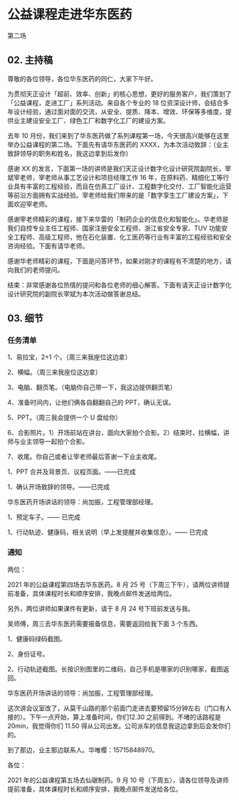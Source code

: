 # 公益课程走进华东医药

第二场

## 02. 主持稿

尊敬的各位领导，各位华东医药的同仁，大家下午好。

为贯彻天正设计「超前、效率、创新」的核心思想，更好的服务客户，我们策划了「公益课程，走进工厂」系列活动。来自各个专业的 18 位资深设计师，会结合多年设计经验，通过面对面的交流，从安全、提质、降本、增效、环保等多维度，提供业主建设安全工厂、绿色工厂和数字化工厂的建设方案。

去年 10 月份，我们来到了华东医药做了系列课程第一场，今天很高兴能够在这里举办公益课程的第二场。下面先有请华东医药的 XXXX，为本次活动致辞：（业主致辞领导的职务和姓名，我这边拿到后发你）

感谢 XX 的发言，下面第一场的讲师是我们天正设计数字化设计研究院副院长，宰斌宰老师，宰老师从事工艺设计和项目经理工作 16 年，在原料药、精细化工等行业具有丰富的工程经验，而且在仿真工厂设计、工程数字化交付、工厂智能化运营等前沿方面拥有实战经验。宰老师给我们带来的是「数字孪生工厂建设方案」，下面欢迎宰老师。

感谢宰老师精彩的课程，接下来华雷的「制药企业的信息化和智能化」。华老师是我们自控专业主任工程师、国家注册安全工程师、浙江省安全专家、TUV 功能安全工程师、高级工程师，他在石化装置、化工医药等行业有丰富的工程经验和安全咨询经验。下面有请华老师。

感谢华老师精彩的课程，下面是问答环节，如果对刚才的课程有不清楚的地方，请向我们的老师提问。

结束：非常感谢各位热情的提问和各位老师的细心解答。下面有请天正设计数字化设计研究院的副院长宰斌为本次活动做答谢总结。

## 03. 细节

### 任务清单

1、易拉宝，2+1 个。（周三来我座位这边拿）

2、横幅。（周三来我座位这边拿）

3、电脑、翻页笔。（电脑你自己带一下，我这边提供翻页笔）

4、准备时间内，让他们俩各自翻翻自己的 PPT，确认无误。

5、PPT。（周三我会提供一个 U 盘给你）

6、合影照片。1）开场前站在讲台，面向大家拍个合影。2）结束时，拉横幅，讲师与业主领导一起拍个合影。

7、收尾。你自己或者让宰老师最后答谢一下业主收尾。

1、PPT 合并及背景页、议程页面。——已完成

1、确认开场致辞的领导。——已完成

华东医药开场讲话的领导：尚加振，工程管理部经理。

1、预定车子。—— 已完成

1、行动轨迹、健康码，相关说明（早上发提醒并收集信息）。—— 已完成

### 通知

两位：

2021 年的公益课程第四场去华东医药。8 月 25 号（下周三下午），请两位讲师提前准备，具体课程时长和顺序安排，我晚点邮件发送给两位。

另外，两位讲师如果课件有更新，请于 8 月 24 号下班前发送与我。

吴师傅，周三去华东医药需要报备信息，需要返回给我下面 3 个东西。

1、健康码绿码截图。

2、身份证号。

2、行动轨迹截图。长按识别图里的二维码，自己手机是哪家的识别哪家，截图返回。

华东医药开场讲话的领导：尚加振，工程管理部经理。

这次讲会议室改了，从莫干山路的那个前面门走进去要预留15分钟左右（门口有人接的）。下午一点开始，算上准备时间，你们12.30 之前得到。不堵的话路程是 20min，我觉得你们 11.50 得从公司出发。公司派车的信息我这边拿到后会发你们的。

到了那边，业主那边联系人。华唯樱：15715848970。



各位：

2021 年的公益课程第五场去仙琚制药。9 月 10 号（下周五），请各位领导及讲师提前准备，具体课程时长和顺序安排，我晚点邮件发送给各位。